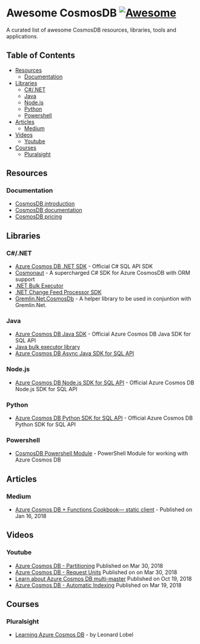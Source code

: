 # Awesome CosmosDB [![Awesome](https://awesome.re/badge.svg)](https://awesome.re)
A curated list of awesome CosmosDB resources, libraries, tools and applications.


## Table of Contents
- [Resources](#resources)
  - [Documentation](#documentation)
- [Libraries](#libraries)
  - [C#/.NET](#cnet)
  - [Java](#java)
  - [Node.js](#nodejs)
  - [Python](#python)
  - [Powershell](#powershell)
- [Articles](#articles)
  - [Medium](#medium)
- [Videos](#videos)
  - [Youtube](#youtube)
- [Courses](#courses)
  - [Pluralsight](#pluralsight)

## Resources
### Documentation
  - [CosmosDB introduction](https://docs.microsoft.com/en-us/azure/cosmos-db/introduction)
  - [CosmosDB documentation](https://docs.microsoft.com/en-us/azure/cosmos-db/)
  - [CosmosDB pricing](https://azure.microsoft.com/en-gb/pricing/details/cosmos-db/)
  
## Libraries
### C#/.NET ###
  - [Azure Cosmos DB .NET SDK](https://docs.microsoft.com/en-us/azure/cosmos-db/sql-api-sdk-dotnet) - Official C# SQL API SDK
  - [Cosmonaut](https://github.com/Elfocrash/Cosmonaut) - A supercharged C# SDK for Azure CosmosDB with ORM support
  - [.NET Bulk Executor](https://docs.microsoft.com/en-us/azure/cosmos-db/sql-api-sdk-bulk-executor-dot-net)
  - [.NET Change Feed Processor SDK](https://docs.microsoft.com/en-us/azure/cosmos-db/sql-api-sdk-dotnet-changefeed)
  - [Gremlin.Net.CosmosDb](https://github.com/evo-terren/Gremlin.Net.CosmosDb) - A helper library to be used in conjuntion with  Gremlin.Net.

### Java
  - [Azure Cosmos DB Java SDK](https://docs.microsoft.com/en-us/azure/cosmos-db/sql-api-sdk-java) - Official Azure Cosmos DB Java SDK for SQL API
  - [Java bulk executor library](https://docs.microsoft.com/en-us/azure/cosmos-db/sql-api-sdk-bulk-executor-java)
  - [Azure Cosmos DB Async Java SDK for SQL API](https://docs.microsoft.com/en-us/azure/cosmos-db/sql-api-sdk-async-java)
  
### Node.js
  - [Azure Cosmos DB Node.js SDK for SQL API](https://docs.microsoft.com/en-us/azure/cosmos-db/sql-api-sdk-node) - Official Azure Cosmos DB Node.js SDK for SQL API
  
### Python
  - [Azure Cosmos DB Python SDK for SQL API](https://docs.microsoft.com/en-us/azure/cosmos-db/sql-api-sdk-python) - Official Azure Cosmos DB Python SDK for SQL API
  
### Powershell
  - [CosmosDB Powershell Module](https://github.com/PlagueHO/CosmosDB) - PowerShell Module for working with Azure Cosmos DB

## Articles
### Medium
  - [Azure Cosmos DB + Functions Cookbook— static client](https://medium.com/microsoftazure/azure-cosmos-db-functions-cookbook-static-client-874072aef28e) - Published on Jan 16, 2018

## Videos
### Youtube
  - [Azure Cosmos DB - Partitioning](https://www.youtube.com/watch?v=SS6WrQ-HJ30) Published on Mar 30, 2018
  - [Azure Cosmos DB - Request Units](https://www.youtube.com/watch?v=stk5WSp5uX0) Published on on Mar 30, 2018
  - [Learn about Azure Cosmos DB multi-master](https://www.youtube.com/watch?v=3qus3EqNC58) Published on Oct 19, 2018
  - [Azure Cosmos DB - Automatic Indexing](https://www.youtube.com/watch?v=uFu2D-GscG0) Published on Mar 19, 2018
  
## Courses
### Pluralsight
  - [Learning Azure Cosmos DB](https://www.pluralsight.com/courses/azure-cosmos-db) - by Leonard Lobel
